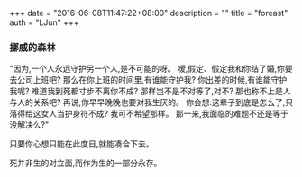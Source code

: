 +++
date = "2016-06-08T11:47:22+08:00"
description = ""
title = "foreast"
auth =  "LJun"
+++

### 挪威的森林

"因为,一个人永远守护另一个人,是不可能的呀。
嗳,假定、假定我和你结了婚,你要去公司上班吧?
那么在你上班的时间里,有谁能守护我?
你出差的时候,有谁能守护我呢?
难道我到死都寸步不离你不成?
那样岂不是不对等了,对不?
那也称不上是人与人的关系吧?
再说,你早早晚晚也要对我生厌的。
你会想:这辈子到底是怎么了,只落得给这女人当护身符不成?
我可不希望那样。
那一来,我面临的难题不还是等于没解决么?"

只要你心想只能在此度日,就能凑合下去。

死并非生的对立面,而作为生的一部分永存。